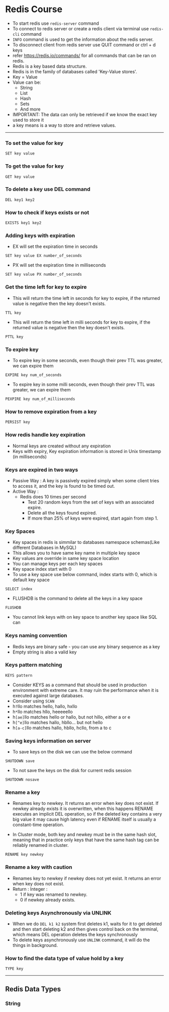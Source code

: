 # Redis Course

- To start redis use `redis-server` command
- To connect to redis server or create a redis client via terminal use `redis-cli` command
- `INFO` command is used to get the information about the redis server.
- To disconnect client from redis server use QUIT command or ctrl + d keys
- refer https://redis.io/commands/ for all commands that can be ran on redis.
- Redis is a key based data structure.
- Redis is in the family of databases called 'Key-Value stores'.
- Key = Value 
- Value can be:
    - String
    - List
    - Hash
    - Sets
    - And more
- IMPORTANT: The data can only be retrieved if we know the exact key used to store it
- a key means is a way to store and retrieve values.

---
### To set the value for key
```
SET key value
``` 

### To get the value for key
```
GET key value
``` 

### To delete a key use DEL command
```
DEL key1 key2
```

### How to check if keys exists or not
```
EXISTS key1 key2
```

### Adding keys with expiration
- EX will set the expiration time in seconds
```
SET key value EX number_of_seconds
```
- PX will set the expiration time in milliseconds
```
SET key value PX number_of_seconds
```

### Get the time left for key to expire
- This will return the time left in seconds for key to expire, if the returned value is negative then the key doesn't exists.
```
TTL key
```

- This will return the time left in milli seconds for key to expire, if the returned value is negative then the key doesn't exists.
```
PTTL key
```

### To expire key 
- To expire key in some seconds, even though their prev TTL was greater, we can expire them
```
EXPIRE key num_of_seconds
```

- To expire key in some milli seconds, even though their prev TTL was greater, we can expire them
```
PEXPIRE key num_of_milliseconds
```

### How to remove expiration from a key
```
PERSIST key
```

### How redis handle key expiration
- Normal keys are created without any expiration
- Keys with expiry, Key expiration information is stored in Unix timestamp (in milliseconds)

### Keys are expired in two ways
- Passive Way : A key is passively expired simply when some client tries to access it, and the key is found to be timed out.
- Active Way :
    - Redis does 10 times per second
        - Test 20 random keys from the set of keys with an associated expire.
        - Delete all the keys found expired.
        - If more than 25% of keys were expired, start again from step 1.

### Key Spaces
- Key spaces in redis is simmilar to databases namespace schemas(Like different Databases in MySQL)
- This allows you to have same key name in multiple key space
- Key values are override in same key space location
- You can manage keys per each key spaces
- Key space index start with 0
- To use a key space use below command, index starts with 0, which is default key space 
```
SELECT index
```

- FLUSHDB is the command to delete all the keys in a key space
```
FLUSHDB
```
- You cannot link keys with on key space to another key space like SQL can

### Keys naming convention
- Redis keys are binary safe - you can use any binary sequence as a key
- Empty string is also a valid key

### Keys pattern matching
```
KEYS pattern
```
- Consider KEYS as a command that should be used in production environment with extreme care. It may ruin the performance when it is executed against large databases.
- Consider using `SCAN`
- h`?`llo matches hello, hallo, hxllo
- h`*`llo matches hllo, heeeeello
- h`[ae]`llo matches hello or hallo, but not hillo, either a or e
- h`[^e]`llo matches hallo, hbllo... but not hello
- h`[a-c]`llo matches hallo, hbllo, hcllo, from a to c

### Saving keys information on server
- To save keys on the disk we can use the below command
```
SHUTDOWN save
```
- To not save the keys on the disk for current redis session
```
SHUTDOWN nosave
```

### Rename a key
- Renames key to newkey. It returns an error when key does not exist. If newkey already exists it is overwritten, when this happens RENAME executes an implicit DEL operation, so if the deleted key contains a very big value it may cause high latency even if RENAME itself is usually a constant-time operation.

- In Cluster mode, both key and newkey must be in the same hash slot, meaning that in practice only keys that have the same hash tag can be reliably renamed in cluster.
```
RENAME key newkey
```

### Rename a key with caution
- Renames key to newkey if newkey does not yet exist. It returns an error when key does not exist.
- Return : Integer :
    - 1 if key was renamed to newkey.
    - 0 if newkey already exists.

### Deleting keys Asynchronously via UNLINK
- When we do ` DEL k1 k2 ` system first deletes k1, waits for it to get deleted and then start deleting k2 and then gives control back on the terminal, which means DEL operation deletes the keys synchronously
- To delete keys asynchronously use `UNLINK` command, it will do the things in background.

### How to find the data type of value hold by a key
```
TYPE key
```
---

## Redis Data Types

### String
